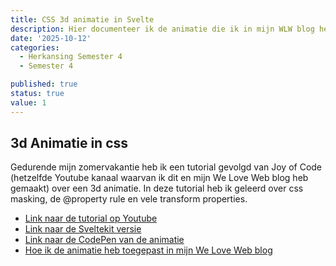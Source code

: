 ```yaml
---
title: CSS 3d animatie in Svelte
description: Hier documenteer ik de animatie die ik in mijn WLW blog heb toegepast
date: '2025-10-12'
categories:
  - Herkansing Semester 4
  - Semester 4

published: true
status: true
value: 1
---
```


## 3d Animatie in css
Gedurende mijn zomervakantie heb ik een tutorial gevolgd van Joy of Code (hetzelfde Youtube kanaal waarvan ik dit en mijn We Love Web blog heb gemaakt) over een 3d animatie.
In deze tutorial heb ik geleerd over css masking, de @property rule en vele transform properties.

-  <a href="https://www.youtube.com/watch?v=jUiEzVwbdco">Link naar de tutorial op Youtube</a>
-  <a href="https://svelte.dev/playground/a3c2ff3f5ecb414383f8d8a503c10334?version=5.28.2">Link naar de Sveltekit versie</a>
-  <a href="https://codepen.io/konstantindenerz/pen/xxyZJpO">Link naar de CodePen van de animatie</a>
-  <a href="https://we-love-web-blog-one.vercel.app/">Hoe ik de animatie heb toegepast in mijn We Love Web blog</a>



